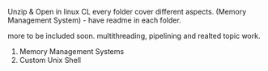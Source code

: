 Unzip & Open in linux CL
every folder cover different aspects. 
(Memory Management System) - have readme in each folder.

more to be included soon.
multithreading, pipelining and realted topic work.

1. Memory Management Systems 
2. Custom Unix Shell

